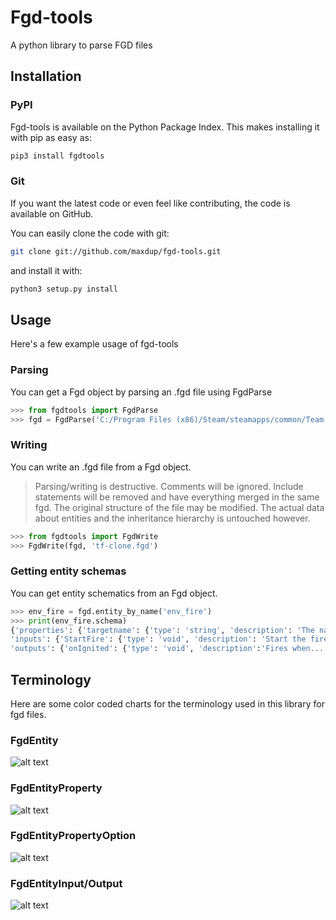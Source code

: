 # Fgd-tools

A python library to parse FGD files

## Installation

### PyPI

Fgd-tools is available on the Python Package Index. This makes installing it with pip as easy as:

```bash
pip3 install fgdtools
```

### Git

If you want the latest code or even feel like contributing, the code is available on GitHub.

You can easily clone the code with git:

```bash
git clone git://github.com/maxdup/fgd-tools.git
```

and install it with:

```bash
python3 setup.py install
```

## Usage

Here's a few example usage of fgd-tools

### Parsing

You can get a Fgd object by parsing an .fgd file using FgdParse

```python
>>> from fgdtools import FgdParse
>>> fgd = FgdParse('C:/Program Files (x86)/Steam/steamapps/common/Team Fortress 2/bin/tf.fgd')
```

### Writing

You can write an .fgd file from a Fgd object.


> Parsing/writing is destructive. Comments will be ignored. Include statements will be removed and have everything merged in the same fgd. The original structure of the file may be modified. The actual data about entities and the inheritance hierarchy is untouched however.

```python
>>> from fgdtools import FgdWrite
>>> FgdWrite(fgd, 'tf-clone.fgd')
```

### Getting entity schemas

You can get entity schematics from an Fgd object.

```python
>>> env_fire = fgd.entity_by_name('env_fire')
>>> print(env_fire.schema)
{'properties': {'targetname': {'type': 'string', 'description': 'The name...'}, ...},
'inputs': {'StartFire': {'type': 'void', 'description': 'Start the fire'}, ...},
'outputs': {'onIgnited': {'type': 'void', 'description':'Fires when...'}, ...}}
```

## Terminology

Here are some color coded charts for the terminology used in this library for fgd files.

### FgdEntity
![alt text](https://github.com/maxdup/fgd-tools/raw/master/docs/source/_static/fgdentity.jpg "FgdEntity terminology")

### FgdEntityProperty
![alt text](https://github.com/maxdup/fgd-tools/raw/master/docs/source/_static/fgdentityproperty.jpg "FgdEntity terminology")

### FgdEntityPropertyOption
![alt text](https://github.com/maxdup/fgd-tools/raw/master/docs/source/_static/fgdentitypropertyoption.jpg "FgdEntity terminology")

### FgdEntityInput/Output
![alt text](https://github.com/maxdup/fgd-tools/raw/master/docs/source/_static/fgdentityio.jpg "FgdEntity terminology")

